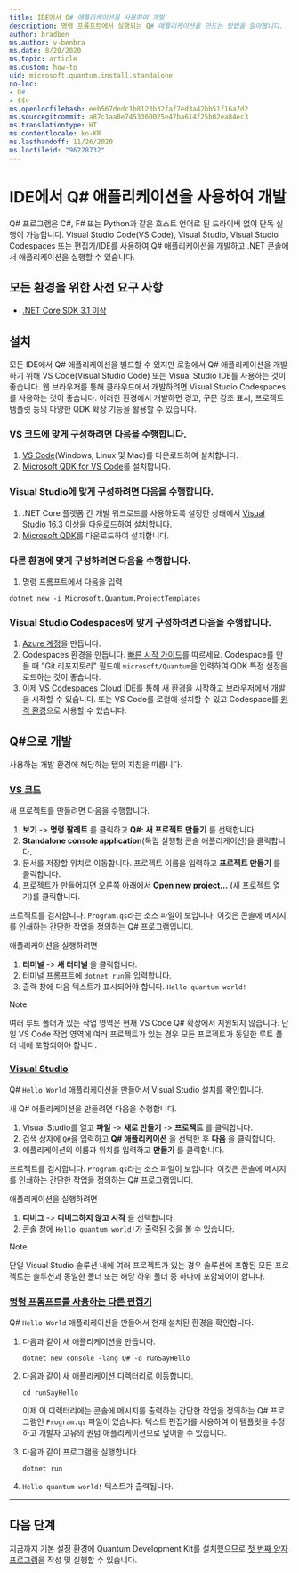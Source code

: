 ```yaml
---
title: IDE에서 Q# 애플리케이션을 사용하여 개발
description: 명령 프롬프트에서 실행되는 Q# 애플리케이션을 만드는 방법을 알아봅니다.
author: bradben
ms.author: v-benbra
ms.date: 8/20/2020
ms.topic: article
ms.custom: how-to
uid: microsoft.quantum.install.standalone
no-loc:
- Q#
- $$v
ms.openlocfilehash: eeb567dedc1b8123b32faf7ed3a42bb51f16a7d2
ms.sourcegitcommit: a87c1aa8e7453360025e47ba614f25b02ea84ec3
ms.translationtype: HT
ms.contentlocale: ko-KR
ms.lasthandoff: 11/26/2020
ms.locfileid: "96228732"
---
```

# <a name="develop-with-no-locq-applications-in-an-ide"></a>IDE에서 Q# 애플리케이션을 사용하여 개발

Q# 프로그램은 C#, F# 또는 Python과 같은 호스트 언어로 된 드라이버 없이 단독 실행이 가능합니다. Visual Studio Code(VS Code), Visual Studio, Visual Studio Codespaces 또는 편집기/IDE를 사용하여 Q# 애플리케이션을 개발하고 .NET 콘솔에서 애플리케이션을 실행할 수 있습니다. 

## <a name="prerequisites-for-all-environments"></a>모든 환경을 위한 사전 요구 사항

- [.NET Core SDK 3.1 이상](https://www.microsoft.com/net/download)

## <a name="installation"></a>설치

모든 IDE에서 Q# 애플리케이션을 빌드할 수 있지만 로컬에서 Q# 애플리케이션을 개발하기 위해 VS Code(Visual Studio Code) 또는 Visual Studio IDE를 사용하는 것이 좋습니다. 웹 브라우저를 통해 클라우드에서 개발하려면 Visual Studio Codespaces를 사용하는 것이 좋습니다. 이러한 환경에서 개발하면 경고, 구문 강조 표시, 프로젝트 템플릿 등의 다양한 QDK 확장 기능을 활용할 수 있습니다. 

### <a name="to-configure-for-vs-code"></a>VS 코드에 맞게 구성하려면 다음을 수행합니다.

1. [VS Code](https://code.visualstudio.com/download)(Windows, Linux 및 Mac)를 다운로드하여 설치합니다.
2. [Microsoft QDK for VS Code](https://marketplace.visualstudio.com/items?itemName=quantum.quantum-devkit-vscode)를 설치합니다.

### <a name="to-configure-for-visual-studio"></a>Visual Studio에 맞게 구성하려면 다음을 수행합니다.

1. .NET Core 플랫폼 간 개발 워크로드를 사용하도록 설정한 상태에서 [Visual Studio](https://visualstudio.microsoft.com/downloads/) 16.3 이상을 다운로드하여 설치합니다.
2. [Microsoft QDK](https://marketplace.visualstudio.com/items?itemName=quantum.DevKit)를 다운로드하여 설치합니다.

### <a name="to-configure-for-another-environment"></a>다른 환경에 맞게 구성하려면 다음을 수행합니다. 

1. 명령 프롬프트에서 다음을 입력

```dotnetcli
dotnet new -i Microsoft.Quantum.ProjectTemplates
```

### <a name="to-configure-for-visual-studio-codespaces"></a>Visual Studio Codespaces에 맞게 구성하려면 다음을 수행합니다.

1. [Azure 계정](https://azure.microsoft.com/free/)을 만듭니다.
2. Codespaces 환경을 만듭니다. [빠른 시작 가이드](https://docs.microsoft.com/visualstudio/codespaces/quickstarts/browser)를 따르세요. Codespace를 만들 때 "Git 리포지토리" 필드에 `microsoft/Quantum`을 입력하여 QDK 특정 설정을 로드하는 것이 좋습니다.
3. 이제 [VS Codespaces Cloud IDE](https://online.visualstudio.com/environments)를 통해 새 환경을 시작하고 브라우저에서 개발을 시작할 수 있습니다. 또는 VS Code를 로컬에 설치할 수 있고 Codespace를 [원격 환경](https://docs.microsoft.com/visualstudio/online/how-to/vscode)으로 사용할 수 있습니다.

## <a name="develop-with-no-locq"></a>Q#으로 개발

사용하는 개발 환경에 해당하는 탭의 지침을 따릅니다.

### <a name="vs-code"></a>[VS 코드](#tab/tabid-vscode)

새 프로젝트를 만들려면 다음을 수행합니다.

1. **보기** -> **명령 팔레트** 를 클릭하고 **Q#: 새 프로젝트 만들기** 를 선택합니다.
2. **Standalone console application**(독립 실행형 콘솔 애플리케이션)을 클릭합니다.
3. 문서를 저장할 위치로 이동합니다. 프로젝트 이름을 입력하고 **프로젝트 만들기** 를 클릭합니다.
4. 프로젝트가 만들어지면 오른쪽 아래에서 **Open new project...** (새 프로젝트 열기)를 클릭합니다.

프로젝트를 검사합니다. `Program.qs`라는 소스 파일이 보입니다. 이것은 콘솔에 메시지를 인쇄하는 간단한 작업을 정의하는 Q# 프로그램입니다.

애플리케이션을 실행하려면

1. **터미널** -> **새 터미널** 을 클릭합니다.
2. 터미널 프롬프트에 `dotnet run`을 입력합니다.
3. 출력 창에 다음 텍스트가 표시되어야 합니다. `Hello quantum world!`

> [!NOTE]
> 여러 루트 폴더가 있는 작업 영역은 현재 VS Code Q# 확장에서 지원되지 않습니다. 단일 VS Code 작업 영역에 여러 프로젝트가 있는 경우 모든 프로젝트가 동일한 루트 폴더 내에 포함되어야 합니다.

### <a name="visual-studio"></a>[Visual Studio](#tab/tabid-vs)

Q# `Hello World` 애플리케이션을 만들어서 Visual Studio 설치를 확인합니다.

새 Q# 애플리케이션을 만들려면 다음을 수행합니다.

1. Visual Studio를 열고 **파일** -> **새로 만들기** -> **프로젝트** 를 클릭합니다.
2. 검색 상자에 `Q#`을 입력하고 **Q# 애플리케이션** 을 선택한 후 **다음** 을 클릭합니다.
3. 애플리케이션의 이름과 위치를 입력하고 **만들기** 를 클릭합니다.


프로젝트를 검사합니다. `Program.qs`라는 소스 파일이 보입니다. 이것은 콘솔에 메시지를 인쇄하는 간단한 작업을 정의하는 Q# 프로그램입니다.

애플리케이션을 실행하려면

1. **디버그** -> **디버그하지 않고 시작** 을 선택합니다.
2. 콘솔 창에 `Hello quantum world!`가 출력된 것을 볼 수 있습니다.

> [!NOTE]
> 단일 Visual Studio 솔루션 내에 여러 프로젝트가 있는 경우 솔루션에 포함된 모든 프로젝트는 솔루션과 동일한 폴더 또는 해당 하위 폴더 중 하나에 포함되어야 합니다.  

### <a name="other-editors-with-the-command-prompt"></a>[명령 프롬프트를 사용하는 다른 편집기](#tab/tabid-cmdline)

Q# `Hello World` 애플리케이션을 만들어서 현재 설치된 환경을 확인합니다.

1. 다음과 같이 새 애플리케이션을 만듭니다.

    ```dotnetcli
    dotnet new console -lang Q# -o runSayHello
    ```

1. 다음과 같이 새 애플리케이션 디렉터리로 이동합니다.

    ```dotnetcli
    cd runSayHello
    ```

    이제 이 디렉터리에는 콘솔에 메시지를 출력하는 간단한 작업을 정의하는 Q# 프로그램인 `Program.qs` 파일이 있습니다. 텍스트 편집기를 사용하여 이 템플릿을 수정하고 개발자 고유의 퀀텀 애플리케이션으로 덮어쓸 수 있습니다. 

1. 다음과 같이 프로그램을 실행합니다.

    ```dotnetcli
    dotnet run
    ```

1. `Hello quantum world!` 텍스트가 출력됩니다.

***

## <a name="next-steps"></a>다음 단계

지금까지 기본 설정 환경에 Quantum Development Kit를 설치했으므로 [첫 번째 양자 프로그램](xref:microsoft.quantum.quickstarts.qrng)을 작성 및 실행할 수 있습니다.
